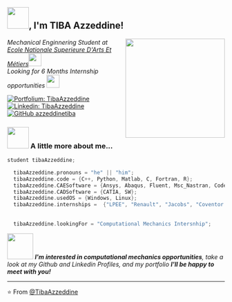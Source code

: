 <h2> <img src="https://media.giphy.com/media/3ohs4f2bZ4jSd2q5tS/giphy.gif" width="50">, I'm TIBA Azzeddine! </h2>
<img align='right' src="https://media.giphy.com/media/3ov9jNziFTMfzSumAw/giphy.gif" width="230">
<p><em>Mechanical Enginnering Student at <a href="https://artsetmetiers.fr/">Ecole Nationale Superieure D'Arts Et Métiers</a><img src="https://media.giphy.com/media/fYSnHlufseco8Fh93Z/giphy.gif" width="30"></br>Looking for 6 Months Internship opportunities <img src="https://media.giphy.com/media/WUlplcMpOCEmTGBtBW/giphy.gif" width="30"> 
</em></p>

[![Portfolium: TibaAzzeddine](https://img.shields.io/badge/-Azzeddine_TIBA_Portfolio-Orange?style=flat-square&logo=Portfolium&logoColor=white&link=https://portfolium.com/AzzeddineTiba/portfolio)](https://portfolium.com/AzzeddineTiba/portfolio)
[![Linkedin: TibaAzzeddine](https://img.shields.io/badge/-Azzeddine_TIBA-blue?style=flat-square&logo=Linkedin&logoColor=white&link=https://www.linkedin.com/in/azzeddine-tiba/)](https://www.linkedin.com/in/azzeddine-tiba/)
[![GitHub azzeddinetiba](https://img.shields.io/github/followers/azzeddinetiba?label=Follow&style=social)](https://github.com/azzeddinetiba/)


### <img src="https://media.giphy.com/media/Tfd91e9R13cewUzBWh/giphy.gif" width="50"> A little more about me...  

```C++
student tibaAzzeddine;

  tibaAzzeddine.pronouns = "he" || "him";
  tibaAzzeddine.code = {C++, Python, Matlab, C, Fortran, R};
  tibaAzzeddine.CAESoftware = {Ansys, Abaqus, Fluent, Msc_Nastran, Code_Aster, Hyperworks, Optistruct, Comsol, CoventorMP};
  tibaAzzeddine.CADSoftware = {CATIA, SW};
  tibaAzzeddine.usedOS = {Windows, Linux};
  tibaAzzeddine.internships =  {"LPEE", "Renault", "Jacobs", "Coventor LAM Research"};
 
  
  tibaAzzeddine.lookingFor = "Computational Mechanics Intersnhip";

```

<img src="https://media.giphy.com/media/LnQjpWaON8nhr21vNW/giphy.gif" width="60"> <em><b>I'm interested in computational mechanics opportunities</b>, take a look at my Github and Linkedin Profiles, and my portfolio <b> I'll be happy to meet with you!</b></em>

---

⭐️ From [@TibaAzzeddine](https://github.com/azzeddinetiba/)
